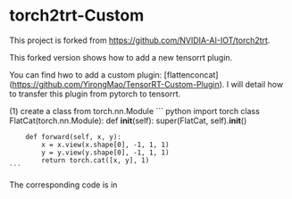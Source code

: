 # torch2trt-Custom
This project is forked from https://github.com/NVIDIA-AI-IOT/torch2trt.

This forked version shows how to add a new tensorrt plugin. 

You can find hwo to add a custom plugin:  [flattenconcat] (https://github.com/YirongMao/TensorRT-Custom-Plugin). I will detail how to transfer this plugin from pytorch to tensorrt.

(1) create a class from torch.nn.Module
    ``` python
    import torch
    class FlatCat(torch.nn.Module):
        def __init__(self):
            super(FlatCat, self).__init__()

        def forward(self, x, y):
            x = x.view(x.shape[0], -1, 1, 1)
            y = y.view(y.shape[0], -1, 1, 1)
            return torch.cat([x, y], 1)
    ```
The corresponding code is in 
    
  
    
    
    
